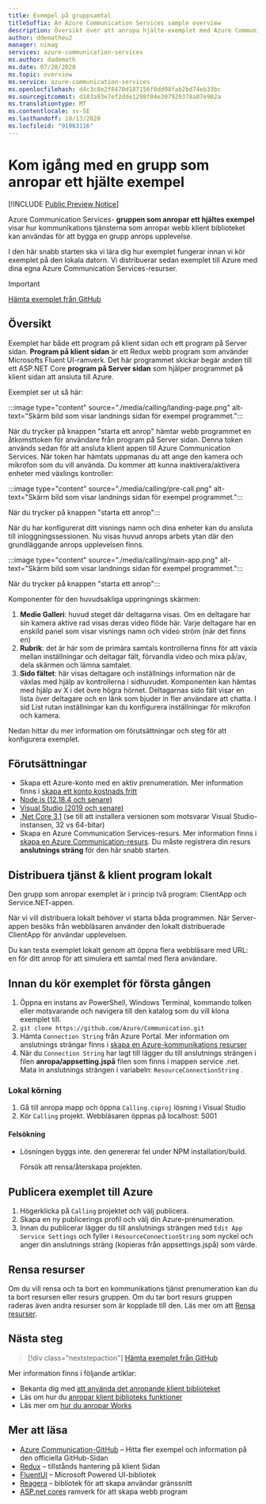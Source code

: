```yaml
---
title: Exempel på gruppsamtal
titleSuffix: An Azure Communication Services sample overview
description: Översikt över att anropa hjälte-exemplet med Azure Communication Services så att utvecklare kan lära sig mer om det interna arbetet i exemplet.
author: ddematheu2
manager: nimag
services: azure-communication-services
ms.author: dademath
ms.date: 07/20/2020
ms.topic: overview
ms.service: azure-communication-services
ms.openlocfilehash: d4c3c8e2f8470d187156f0dd98fab2bd74eb33bc
ms.sourcegitcommit: d103a93e7ef2dde1298f04e307920378a87e982a
ms.translationtype: MT
ms.contentlocale: sv-SE
ms.lasthandoff: 10/13/2020
ms.locfileid: "91963116"
---
```

# <a name="get-started-with-the-group-calling-hero-sample"></a>Kom igång med en grupp som anropar ett hjälte exempel

[!INCLUDE [Public Preview Notice](../includes/public-preview-include.md)]

<!----
> [!WARNING]
> Add links to our Hero Sample repo when the sample is publicly available.
---->

Azure Communication Services- **gruppen som anropar ett hjältes exempel** visar hur kommunikations tjänsterna som anropar webb klient biblioteket kan användas för att bygga en grupp anrops upplevelse.

I den här snabb starten ska vi lära dig hur exemplet fungerar innan vi kör exemplet på den lokala datorn. Vi distribuerar sedan exemplet till Azure med dina egna Azure Communication Services-resurser.

> [!IMPORTANT]
> [Hämta exemplet från GitHub](https://github.com/Azure/Communication/tree/master/samples/Group%20Calling%20Hero%20Sample/Web/Calling)

## <a name="overview"></a>Översikt

Exemplet har både ett program på klient sidan och ett program på Server sidan. **Program på klient sidan** är ett Redux webb program som använder Microsofts Fluent UI-ramverk. Det här programmet skickar begär anden till ett ASP.NET Core **program på Server sidan** som hjälper programmet på klient sidan att ansluta till Azure. 

Exemplet ser ut så här:

:::image type="content" source="./media/calling/landing-page.png" alt-text="Skärm bild som visar landnings sidan för exempel programmet.&quot;:::

När du trycker på knappen &quot;starta ett anrop" hämtar webb programmet en åtkomsttoken för användare från program på Server sidan. Denna token används sedan för att ansluta klient appen till Azure Communication Services. När token har hämtats uppmanas du att ange den kamera och mikrofon som du vill använda. Du kommer att kunna inaktivera/aktivera enheter med växlings kontroller:

:::image type="content" source="./media/calling/pre-call.png" alt-text="Skärm bild som visar landnings sidan för exempel programmet.&quot;:::

När du trycker på knappen &quot;starta ett anrop":::

När du har konfigurerat ditt visnings namn och dina enheter kan du ansluta till inloggningssessionen. Nu visas huvud anrops arbets ytan där den grundläggande anrops upplevelsen finns.

:::image type="content" source="./media/calling/main-app.png" alt-text="Skärm bild som visar landnings sidan för exempel programmet.&quot;:::

När du trycker på knappen &quot;starta ett anrop":::

Komponenter för den huvudsakliga uppringnings skärmen:

1. **Medie Galleri**: huvud steget där deltagarna visas. Om en deltagare har sin kamera aktive rad visas deras video flöde här. Varje deltagare har en enskild panel som visar visnings namn och video ström (när det finns en)
2. **Rubrik**: det är här som de primära samtals kontrollerna finns för att växla mellan inställningar och deltagar fält, förvandla video och mixa på/av, dela skärmen och lämna samtalet.
3. **Sido fältet**: här visas deltagare och inställnings information när de växlas med hjälp av kontrollerna i sidhuvudet. Komponenten kan hämtas med hjälp av X i det övre högra hörnet. Deltagarnas sido fält visar en lista över deltagare och en länk som bjuder in fler användare att chatta. I sid List rutan inställningar kan du konfigurera inställningar för mikrofon och kamera.

Nedan hittar du mer information om förutsättningar och steg för att konfigurera exemplet.

## <a name="prerequisites"></a>Förutsättningar

- Skapa ett Azure-konto med en aktiv prenumeration. Mer information finns i [skapa ett konto kostnads fritt](https://azure.microsoft.com/free/?WT.mc_id=A261C142F)
- [Node.js (12.18.4 och senare)](https://nodejs.org/en/download/)
- [Visual Studio (2019 och senare)](https://visualstudio.microsoft.com/vs/)
- [.Net Core 3,1](https://dotnet.microsoft.com/download/dotnet-core/3.1) (se till att installera versionen som motsvarar Visual Studio-instansen, 32 vs 64-bitar)
- Skapa en Azure Communication Services-resurs. Mer information finns i [skapa en Azure Communication-resurs](../quickstarts/create-communication-resource.md). Du måste registrera din resurs **anslutnings sträng** för den här snabb starten.

## <a name="locally-deploy-the-service--client-applications"></a>Distribuera tjänst & klient program lokalt

Den grupp som anropar exemplet är i princip två program: ClientApp och Service.NET-appen.

När vi vill distribuera lokalt behöver vi starta båda programmen. När Server-appen besöks från webbläsaren använder den lokalt distribuerade ClientApp för användar upplevelsen.

Du kan testa exemplet lokalt genom att öppna flera webbläsare med URL: en för ditt anrop för att simulera ett samtal med flera användare.

## <a name="before-running-the-sample-for-the-first-time"></a>Innan du kör exemplet för första gången

1. Öppna en instans av PowerShell, Windows Terminal, kommando tolken eller motsvarande och navigera till den katalog som du vill klona exemplet till.
2. `git clone https://github.com/Azure/Communication.git`
3. Hämta `Connection String` från Azure Portal. Mer information om anslutnings strängar finns i [skapa en Azure-kommunikations resurser](../quickstarts/create-communication-resource.md)
4. När du `Connection String` har lagt till lägger du till anslutnings strängen i filen **anropa/appsetting.jspå** filen som finns i mappen service .net. Mata in anslutnings strängen i variabeln: `ResourceConnectionString` .

### <a name="local-run"></a>Lokal körning

1. Gå till anropa mapp och öppna `Calling.csproj` lösning i Visual Studio
2. Kör `Calling` projekt. Webbläsaren öppnas på localhost: 5001

#### <a name="troubleshooting"></a>Felsökning

- Lösningen byggs inte. den genererar fel under NPM installation/build.

   Försök att rensa/återskapa projekten.

## <a name="publish-the-sample-to-azure"></a>Publicera exemplet till Azure

1. Högerklicka på `Calling` projektet och välj publicera.
2. Skapa en ny publicerings profil och välj din Azure-prenumeration.
3. Innan du publicerar lägger du till anslutnings strängen med `Edit App Service Settings` och fyller i `ResourceConnectionString` som nyckel och anger din anslutnings sträng (kopieras från appsettings.jspå) som värde.

## <a name="clean-up-resources"></a>Rensa resurser

Om du vill rensa och ta bort en kommunikations tjänst prenumeration kan du ta bort resursen eller resurs gruppen. Om du tar bort resurs gruppen raderas även andra resurser som är kopplade till den. Läs mer om att [Rensa resurser](../quickstarts/create-communication-resource.md#clean-up-resources).

## <a name="next-steps"></a>Nästa steg

>[!div class="nextstepaction"] 
>[Hämta exemplet från GitHub](https://github.com/Azure/Communication/tree/master/samples/Group%20Calling%20Hero%20Sample/Web/Calling)

Mer information finns i följande artiklar:

- Bekanta dig med [att använda det anropande klient biblioteket](../quickstarts/voice-video-calling/calling-client-samples.md)
- Läs om hur du [anropar klient biblioteks funktioner](../quickstarts/voice-video-calling/calling-client-samples.md)
- Läs mer om [hur du anropar Works](../concepts/voice-video-calling/about-call-types.md)

## <a name="additional-reading"></a>Mer att läsa

- [Azure Communication-GitHub](https://github.com/Azure/communication) – Hitta fler exempel och information på den officiella GitHub-Sidan
- [Redux](https://redux.js.org/) – tillstånds hantering på klient Sidan
- [FluentUI](https://aka.ms/fluent-ui) – Microsoft Powered UI-bibliotek
- [Reagera](https://reactjs.org/) – bibliotek för att skapa användar gränssnitt
- [ASP.net cores](https://docs.microsoft.com/aspnet/core/introduction-to-aspnet-core?view=aspnetcore-3.1&preserve-view=true) ramverk för att skapa webb program
